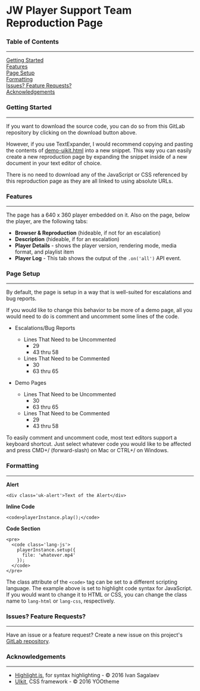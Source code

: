 # JW Player Support Team Reproduction Page

### Table of Contents
***
[Getting Started](#getting-started)  
[Features](#features)  
[Page Setup](#page-setup)  
[Formatting](#formatting)  
[Issues? Feature Requests?](#issues-feature-requests)  
[Acknowledgements](#acknowledgements)

### Getting Started
***
If you want to download the source code, you can do so from this GitLab repository by clicking on the download button above.  

However, if you use TextExpander, I would recommend copying and pasting the contents of [demo-uikit.html](https://gitlab.com/waxidiotic/jw-demo/blob/master/demo-uikit.html) into a new snippet. This way you can easily create a new reproduction page by expanding the snippet inside of a new document in your text editor of choice.  

There is no need to download any of the JavaScript or CSS referenced by this reproduction page as they are all linked to using absolute URLs.

### Features
***
The page has a 640 x 360 player embedded on it. Also on the page, below the player, are the following tabs:  

* **Browser & Reproduction** (hideable, if not for an escalation)  
* **Description** (hideable, if for an escalation)  
* **Player Details** - shows the player version, rendering mode, media format, and playlist item
* **Player Log** - This tab shows the output of the `.on('all')` API event.

### Page Setup
***
By default, the page is setup in a way that is well-suited for escalations and bug reports.  

If you would like to change this behavior to be more of a demo page, all you would need to do is comment and uncomment some lines of the code.  

* Escalations/Bug Reports
	* Lines That Need to be Uncommented
		* 29
		* 43 thru 58
	* Lines That Need to be Commented
		* 30
		* 63 thru 65  

* Demo Pages
	* Lines That Need to be Uncommented
		* 30
		* 63 thru 65
	* Lines That Need to be Commented
		* 29
		* 43 thru 58  

To easily comment and uncomment code, most text editors support a keyboard shortcut. Just select whatever code you would like to be affected and press CMD+/ (forward-slash) on Mac or CTRL+/ on Windows.

### Formatting
***
**Alert**  

`<div class='uk-alert'>Text of the Alert</div>`  

**Inline Code**  

`<code>playerInstance.play();</code>`

**Code Section**

	<pre>
	  <code class='lang-js'>
	    playerInstance.setup({  
	      file: 'whatever.mp4'
	    });
	  </code>
	</pre>

The class attribute of the `<code>` tag can be set to a different scripting language. The example above is set to highlight code syntax for JavaScript. If you would want to change it to HTML or CSS, you can change the class name to `lang-html` or `lang-css`, respectively.

### Issues? Feature Requests?
***
Have an issue or a feature request? Create a new issue on this project's [GitLab repository](https://gitlab.com/waxidiotic/jw-demo/issues).

### Acknowledgements
***
* [Highlight.js](https://github.com/isagalaev/highlight.js), for syntax highlighting - &copy; 2016 Ivan Sagalaev
* [UIkit](http://www.getuikit.com), CSS framework - &copy; 2016 YOOtheme
